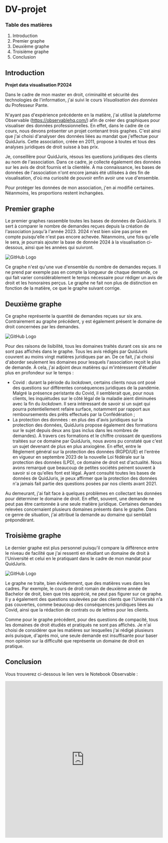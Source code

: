 # DV-projet

### Table des matières

1. Introduction
2. Premier graphe
3. Deuxième graphe
4. Troisième graphe
5. Conclusion

## Introduction
**Projet data visualisation P2024**

Dans le cadre de mon master en droit, criminalité et sécurité des technologies de l'information, j'ai suivi le cours *Visualisation des données* du Professeur Pante.

N'ayant pas d'expérience précédente en la matière, j'ai utilisé la plateforme Observable (https://observablehq.com/) afin de créer des graphiques pour visualiser des données professionnelles. En effet, dans le cadre de ce cours, nous devons présenter un projet contenant trois graphes. C'est ainsi que j'ai choisi d'analyser des données liées au mandat que j'effectue pour QuidJuris. Cette association, créée en 2011, propose à toutes et tous des analyses juridiques de droit suisse à bas prix.

Je, conseillère pour QuidJuris, résous les questions juridiques des clients au nom de l'association. Dans ce cadre, je collecte également des données sur les avis de droit fournis et la clientèle. À ma connaissance, les bases de données de l'association n'ont encore jamais été utilisées à des fin de visualisation, d'où ma curiosité de pouvoir enfin avoir une vue d'ensemble.

Pour protéger les données de mon association, j'en ai modifié certaines. Néanmoins, les proportions restent inchangées.

## Premier graphe

Le premier graphes rassemble toutes les bases de données de QuidJuris. Il sert à comparer le nombre de demandes reçues depuis la création de l'association jusqu'à l'année 2023. 2024 n'est bien sûre pas prise en compte puisqu'elle n'est pas encore achevée. Néanmoins, une fois qu'elle le sera, je pourrais ajouter la base de donnée 2024 à la visualisation ci-dessous, ainsi que les années  qui suivront. 

![GitHub Logo](https://github.com/DelB22/DV-projet/raw/main/graph-annees.png)

Ce graphe n'est qu'une vue d'ensemble du nombre de demandes reçues. Il ne prend par exemple pas en compte la longueur de chaque demande, ce qui fait varier considérablement le temps nécessaire pour rédiger un avis de droit et les honoraires perçus. Le graphe ne fait non plus de distinction en fonction de la matière, ce que le graphe suivant corrige. 

## Deuxième graphe

Ce graphe représente la quantité de demandes reçues sur six ans. Contrairement au graphe précédent, y est également présent le domaine de droit concernées par les demandes.

![GitHub Logo](https://github.com/DelB22/DV-projet/blob/main/graph-matieres.png)

Pour des raisons de lisibilité, tous les domaines traités durant ces six ans ne sont pas affichés dans le graphe. Tous les avis rédigés par QuidJuris couvrent au moins vingt matières juridiques par an. De ce fait, j'ai choisi d'aborder seulement les domaines pour lesquels l'association reçoit le plus de demande. À cela, j'ai adjoint deux matières qui m'intéressent d'étudier plus en profondeur sur le temps : 

- Covid : durant la période du *lockdown*, certains clients nous ont posé des questions sur différentes conséquences juridiques de la pandémie. Malgré la présence peristante du Covid, il semblerait que, pour nous clients, les inquiétudes sur le côté légal de la maladie aient diminuées avec la fin du *lockdown*. Il sera intéressant de savoir si un sujet qui pourra potentiellement refaire surface, notamment par rapport aux remboursements des prêts effectués par la Confédération ;
- La protection des données : en plus des d'avis juridiques sur la protection des données, QuidJuris propose également des formations sur le sujet depuis deux ans (pas inclus dans les nombres de demandes). À travers ces formations et le chiffre croissant de questions traitées sur ce domaine par QuidJuris, nous avons pu constaté que c'est un sujet devenant de plus en plus anxiogène. En effet, entre le Règlement général sur la protection des données (RGPD/UE) et l'entrée en vigueur en septembre 2023 de la nouvelle Loi fédérale sur la protection des données (LPD), ce domaine de droit est d'actualité. Nous avons remarqué que beaucoup de petites sociétés peinent souvent à savoir si ce qu'elles font est légal. Ayant consulté toutes les bases de données de QuidJuris, je peux affirmer que la protection des données n'a jamais fait partie des questions posées par nos clients avant 2021.

Au demeurant, j'ai fait face à quelques problèmes en collectant les données pour déterminer le domaine de droit. En effet, souvent, une demande ne peut pas être cantonnée à une seule matière juridique. Certaines demandes relevées concernaient plusieurs domaines présents dans le graphe. Dans ce genre de situation, j'ai attribué la demande au domaine qui semblait prépondérant. 

## Troisième graphe

Le dernier graphe est plus personnel puisqu'il compare la différence entre le niveau de facilité que j'ai ressenti en étudiant un domaine de droit à l'Université et celui en le pratiquant dans le cadre de mon mandat pour QuidJuris. 

![GitHub Logo](https://github.com/DelB22/DV-projet/blob/main/graph-facilit%C3%A9.png)

Le graphe ne traite, bien évidemment, que des matières vues dans les cadres. Par exemple, le cours de droit romain de deuxième année de Bachelor de droit, bien que très apprécié, ne peut pas figurer sur ce graphe. Il y a également des questions soulevées par des clients que l'Université n'a pas couvertes, comme beaucoup des conséquences juridiques liées au Covid, ainsi que la rédaction de contrats ou de lettres pour les clients. 

Comme pour le graphe précédent, pour des questions de compacité, tous les domaines de droit étudiés et pratiqués ne sont pas affichés. Je n'ai choisi de considérer que les matières sur lesquelles j'ai rédigé plusieurs avis puisque, d'après moi, une seule demande est insuffisante pour baser mon opinion sur la difficulté que représente un domaine de droit en pratique.





## Conclusion

Vous trouverez ci-dessous le lien vers le Notebook Observable :

<iframe width="100%" height="500" frameborder="0"
  src="https://observablehq.com/embed/efe83815ec470cfa@112?cell=*&api_key=4fbcd42ac1d656b2669981dc02ee5adc29e5080b"></iframe>
  
